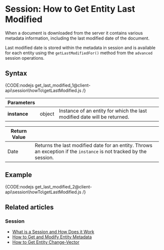 # Session: How to Get Entity Last Modified 

When a document is downloaded from the server it contains various metadata information, including the last modified date of the document.  

Last modified date is stored within the metadata in session and is available for each entity using the `getLastModifiedFor()` method from the `advanced` session operations.

## Syntax

{CODE:nodejs get_last_modified_1@client-api\session\howTo\getLastModified.js /}

| Parameters | | |
| ------------- | ------------- | ----- |
| **instance** | object | Instance of an entity for which the last modified date will be returned. |

| Return Value | |
| ------------- | ----- |
| Date | Returns the last modified date for an entity. Throws an exception if the `instance` is not tracked by the session. |


## Example

{CODE:nodejs get_last_modified_2@client-api\session\howTo\getLastModified.js /}

## Related articles

### Session

- [What is a Session and How Does it Work](../../../client-api/session/what-is-a-session-and-how-does-it-work)
- [How to Get and Modify Entity Metadata](../../../client-api/session/how-to/get-and-modify-entity-metadata)
- [How to Get Entity Change-Vector](../../../client-api/session/how-to/get-entity-change-vector)
